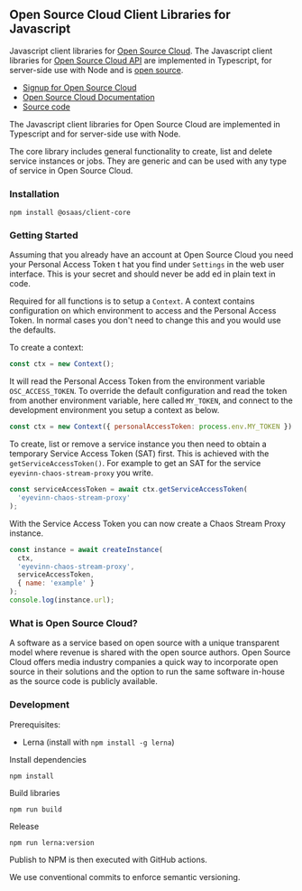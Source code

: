 ## Open Source Cloud Client Libraries for Javascript

Javascript client libraries for [Open Source Cloud](https://www.osaas.io). The Javascript client libraries for [Open Source Cloud API](https://api.osaas.io) are implemented in Typescript, for server-side use with Node and is [open source](https://github.com/Eyevinn/osaas-client-ts).

- [Signup for Open Source Cloud](https://app.osaas.io)
- [Open Source Cloud Documentation](https://docs.osaas.io)
- [Source code](https://github.com/Eyevinn/osaas-client-ts)

The Javascript client libraries for Open Source Cloud are implemented in Typescript and for server-side use with Node.

The core library includes general functionality to create, list and delete service instances or jobs. They are generic and can be used with any type of service in Open Source Cloud.

### Installation

```
npm install @osaas/client-core
```

### Getting Started

Assuming that you already have an account at Open Source Cloud you need your Personal Access Token t
hat you find under `Settings` in the web user interface. This is your secret and should never be add
ed in plain text in code.

Required for all functions is to setup a `Context`. A context contains configuration on which environment to access and the Personal Access Token. In normal cases you don't need to change this and you would use the defaults.

To create a context:

```javascript
const ctx = new Context();
```

It will read the Personal Access Token from the environment variable `OSC_ACCESS_TOKEN`. To override the default configuration and read the token from another environment variable, here called `MY_TOKEN`, and connect to the development environment you setup a context as below.

```javascript
const ctx = new Context({ personalAccessToken: process.env.MY_TOKEN })
```

To create, list or remove a service instance you then need to obtain a temporary Service Access Token (SAT) first. This is achieved with the `getServiceAccessToken()`. For example to get an SAT for the service `eyevinn-chaos-stream-proxy` you write.

```javascript
const serviceAccessToken = await ctx.getServiceAccessToken(
  'eyevinn-chaos-stream-proxy'
);
```

With the Service Access Token you can now create a Chaos Stream Proxy instance.

```javascript
const instance = await createInstance(
  ctx,
  'eyevinn-chaos-stream-proxy',
  serviceAccessToken,
  { name: 'example' }
);
console.log(instance.url);
```

### What is Open Source Cloud?

A software as a service based on open source with a unique transparent model where revenue is shared with the open source authors. Open Source Cloud offers media industry companies a quick way to incorporate open source in their solutions and the option to run the same software in-house as the source code is publicly available.

### Development

Prerequisites:

- Lerna (install with `npm install -g lerna`)

Install dependencies

```
npm install
```

Build libraries

```
npm run build
```

Release

```
npm run lerna:version
```

Publish to NPM is then executed with GitHub actions.

We use conventional commits to enforce semantic versioning.
